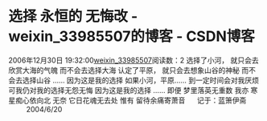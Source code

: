 # 选择 永恒的 无悔改 - weixin_33985507的博客 - CSDN博客
2006年12月30日 19:32:00[weixin_33985507](https://me.csdn.net/weixin_33985507)阅读数：2
选择了小河，
就只会去欣赏大海的气魄
而不会去选择大海
认定了平原，
就只会去想象山谷的神秘
而不会去选择山谷
……
因为这是我的选择
如果小河，平原……
到一定时间会对我厌烦
可我仍对我的选择无怨无悔
因为这是我的选择
……
即便
梦里落英无重数
我亦
寒星痴心依向北
无奈
它日花魂无去处
惟有
留待余痛寄萧音
     记于：蓝箫伊斋
         2004/6/20
